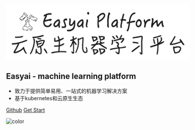 ![icon](static/easyai-platform-banner.png)

## Easyai - machine learning platform

- 致力于提供简单易用、一站式的机器学习解决方案
- 基于kubernetes和云原生生态


[Github](https://github.com/easyai-io/easyai-platform)
[Get Start](quick-start/quick_start.md)



<!-- 背景色 -->
![color](#fff)



